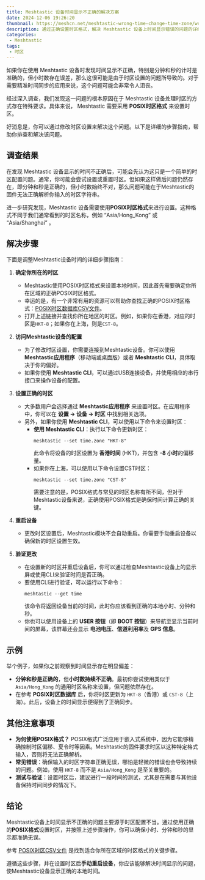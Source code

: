 ```yaml
---
title: Meshtastic 设备时间显示不正确的解决方案
date: 2024-12-06 19:26:20
thumbnail: https://meshcn.net/meshtastic-wrong-time-change-time-zone/wrong-time-zone-meshtastic.webp
description: 通过正确设置时区格式，解决 Meshtastic 设备上时间显示错误的问题的详细指南
categories:
 - Meshtastic
tags:
 - 时区
---
```


如果你在使用 Meshtastic 设备时发现时间显示不正确，特别是分钟和秒的计时是准确的，但小时数存在误差，那么这很可能是由于时区设置的问题所导致的。对于需要精准时间同步的应用来说，这个问题可能会非常令人沮丧。

经过深入调查，我们发现这一问题的根本原因在于 Meshtastic 设备处理时区的方式存在特殊要求。具体来说， Meshtastic 需要采用 **POSIX时区格式** 来设置时区。

好消息是，你可以通过修改时区设置来解决这个问题。以下是详细的步骤指南，帮助你排查和解决该问题。

## 调查结果

在发现 Meshtastic 设备显示的时间不正确后，可能会先认为这只是一个简单的时区配置问题。通常，你可能会尝试设置或重置时区。但如果这样做后问题仍然存在，即分钟和秒是正确的，但小时数始终不对，那么问题可能在于Meshtastic的固件无法正确解析你输入的时区字符串。

进一步研究发现，Meshtastic 设备需要使用**POSIX时区格式**来进行设置。这种格式不同于我们通常看到的时区名称，例如 “Asia/Hong_Kong” 或 “Asia/Shanghai” 。

## 解决步骤

下面是调整Meshtastic设备时间的详细步骤指南：

1. **确定你所在的时区**
   - Meshtastic使用POSIX时区格式来设置本地时间，因此首先需要确定你所在区域的正确POSIX时区格式。
   - 幸运的是，有一个非常有用的资源可以帮助你查找正确的POSIX时区格式：[POSIX时区数据库CSV文件](https://github.com/nayarsystems/posix_tz_db/blob/master/zones.csv)。
   - 打开上述链接并查找你所在地区的时区。例如，如果你在香港，对应的时区是`HKT-8`；如果你在上海，则是`CST-8`。

2. **访问Meshtastic设备的配置**
   - 为了修改时区设置，你需要连接到Meshtastic设备。你可以使用 **Meshtastic应用程序**（移动端或桌面版）或者 **Meshtastic CLI**，具体取决于你的偏好。
   - 如果你使用 **Meshtastic CLI**，可以通过USB连接设备，并使用相应的串行接口来操作设备的配置。

3. **设置正确的时区**
   - 大多数用户会选择通过 **Meshtastic应用程序** 来设置时区。在应用程序中，你可以在 **设置 -> 设备 -> 时区** 中找到相关选项。
   - 另外，如果你使用 **Meshtastic CLI**，可以使用以下命令来设置时区：
     - **使用 Meshtastic CLI**：执行以下命令更新时区：
       ```
       meshtastic --set time.zone "HKT-8"
       ```
       此命令将设备的时区设置为 **香港时间** (HKT)，并包含 **-8 小时**的偏移量。
     - 如果你在上海，可以使用以下命令设置CST时区：
       ```
       meshtastic --set time.zone "CST-8"
       ```
       需要注意的是，POSIX格式与常见的时区名称有所不同，但对于Meshtastic设备来说，正确使用POSIX格式是确保时间计算正确的关键。

4. **重启设备**
   - 更改时区设置后，Meshtastic模块不会自动重启。你需要手动重启设备以确保新的时区设置生效。

5. **验证更改**
   - 在设置新的时区并重启设备后，你可以通过检查Meshtastic设备上的显示屏或使用CLI来验证时间是否正确。
   - 要使用CLI进行验证，可以运行以下命令：
     ```
     meshtastic --get time
     ```
     该命令将返回设备当前的时间，此时你应该看到正确的本地小时、分钟和秒。
   - 你也可以使用设备上的 **USER 按钮**（即 **BOOT 按钮**）来导航至显示当前时间的屏幕，该屏幕还会显示 **电池电压**、**信道利用率**及 **GPS 信息**。

## 示例

举个例子，如果你之前观察到时间显示存在明显偏差：
- **分钟和秒是正确的**，但**小时数持续不正确**。最初你尝试使用类似于 `Asia/Hong_Kong` 的通用时区名称来设置，但问题依然存在。
- 在参考 **POSIX时区数据库** 后，你将时区更新为 `HKT-8`（香港）或 `CST-8`（上海）。此后，设备上的时间显示便得到了正确同步。

## 其他注意事项

- **为何使用POSIX格式？** POSIX格式广泛应用于嵌入式系统中，因为它能够精确控制时区偏移、夏令时等因素。Meshtastic的固件要求时区以这种特定格式输入，否则将无法正确解析。
- **常见错误**：确保输入的时区字符串正确无误，哪怕是轻微的错误也会导致持续的问题。例如，使用 `HKT-8` 而不是 `Asia/Hong_Kong` 是至关重要的。
- **测试与验证**：设置时区后，建议进行一段时间的测试，尤其是在需要与其他设备保持时间同步的情况下。

## 结论

Meshtastic设备上时间显示不正确的问题主要源于时区配置不当。通过使用正确的**POSIX格式**设置时区，并按照上述步骤操作，你可以确保小时、分钟和秒的显示都准确无误。

参考 [POSIX时区CSV文件](https://github.com/nayarsystems/posix_tz_db/blob/master/zones.csv) 是找到适合你所在区域的时区格式的关键步骤。

遵循这些步骤，并在设置时区后**手动重启设备**，你应该能够解决时间显示的问题，使Meshtastic设备显示正确的本地时间。

